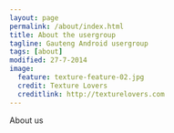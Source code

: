 ```yaml
---
layout: page
permalink: /about/index.html
title: About the usergroup
tagline: Gauteng Android usergroup
tags: [about]
modified: 27-7-2014
image:
  feature: texture-feature-02.jpg
  credit: Texture Lovers
  creditlink: http://texturelovers.com
---
```


About us